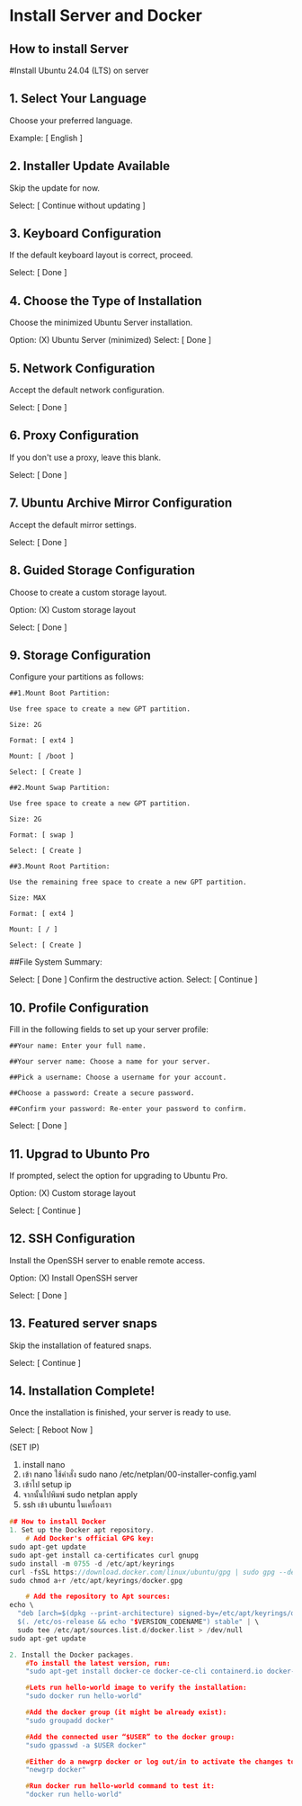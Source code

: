 # Install Server and Docker


## How to install Server

#Install Ubuntu 24.04 (LTS) on server
## 1. Select Your Language
Choose your preferred language.

Example: [ English ]

## 2. Installer Update Available
Skip the update for now.

Select: [ Continue without updating ]

## 3. Keyboard Configuration
If the default keyboard layout is correct, proceed.

Select: [ Done ]

## 4. Choose the Type of Installation
Choose the minimized Ubuntu Server installation.

Option: (X) Ubuntu Server (minimized)
Select: [ Done ]

## 5. Network Configuration
Accept the default network configuration.

Select: [ Done ]

## 6. Proxy Configuration
If you don't use a proxy, leave this blank.

Select: [ Done ]

## 7. Ubuntu Archive Mirror Configuration
Accept the default mirror settings.

Select: [ Done ]

## 8. Guided Storage Configuration
Choose to create a custom storage layout.

Option: (X) Custom storage layout

Select: [ Done ]

## 9. Storage Configuration
Configure your partitions as follows:

    ##1.Mount Boot Partition:

    Use free space to create a new GPT partition.

    Size: 2G

    Format: [ ext4 ]

    Mount: [ /boot ]

    Select: [ Create ]

    ##2.Mount Swap Partition:

    Use free space to create a new GPT partition.

    Size: 2G

    Format: [ swap ]

    Select: [ Create ]

    ##3.Mount Root Partition:

    Use the remaining free space to create a new GPT partition.

    Size: MAX

    Format: [ ext4 ]

    Mount: [ / ]

    Select: [ Create ]

##File System Summary:

Select: [ Done ]
Confirm the destructive action.
Select: [ Continue ]

## 10. Profile Configuration
Fill in the following fields to set up your server profile:

    ##Your name: Enter your full name.

    ##Your server name: Choose a name for your server.

    ##Pick a username: Choose a username for your account.

    ##Choose a password: Create a secure password.

    ##Confirm your password: Re-enter your password to confirm.

Select: [ Done ]

## 11. Upgrad to Ubunto Pro
If prompted, select the option for upgrading to Ubuntu Pro.

Option: (X) Custom storage layout

Select: [ Continue ]

## 12. SSH Configuration
Install the OpenSSH server to enable remote access.

Option: (X) Install OpenSSH server

Select: [ Done ]

## 13. Featured server snaps
    
Skip the installation of featured snaps.

Select: [ Continue ]

## 14. Installation Complete!

Once the installation is finished, your server is ready to use.

Select: [ Reboot Now ]

(SET IP)

1. install nano
2. เข้า nano  ใช้คำสั่ง sudo nano /etc/netplan/00-installer-config.yaml
3. เข้าไป setup ip 
4. จากนั้นไปพิมพ์ sudo netplan apply
5. ssh เข้า ubuntu ในเครื่องเรา
``` cpp
## How to install Docker
1. Set up the Docker apt repository.
    # Add Docker's official GPG key:
sudo apt-get update
sudo apt-get install ca-certificates curl gnupg
sudo install -m 0755 -d /etc/apt/keyrings
curl -fsSL https://download.docker.com/linux/ubuntu/gpg | sudo gpg --dearmor -o /etc/apt/keyrings/docker.gpg
sudo chmod a+r /etc/apt/keyrings/docker.gpg

    # Add the repository to Apt sources:
echo \
  "deb [arch=$(dpkg --print-architecture) signed-by=/etc/apt/keyrings/docker.gpg] https://download.docker.com/linux/ubuntu \
  $(. /etc/os-release && echo "$VERSION_CODENAME") stable" | \
  sudo tee /etc/apt/sources.list.d/docker.list > /dev/null
sudo apt-get update

2. Install the Docker packages.
    #To install the latest version, run:
    "sudo apt-get install docker-ce docker-ce-cli containerd.io docker-buildx-plugin docker-compose-plugin"

    #Lets run hello-world image to verify the installation:
    "sudo docker run hello-world"

    #Add the docker group (it might be already exist):
    "sudo groupadd docker"

    #Add the connected user “$USER” to the docker group:
    "sudo gpasswd -a $USER docker"

    #Either do a newgrp docker or log out/in to activate the changes to groups:
    "newgrp docker"

    #Run docker run hello-world command to test it:
    "docker run hello-world"
```
